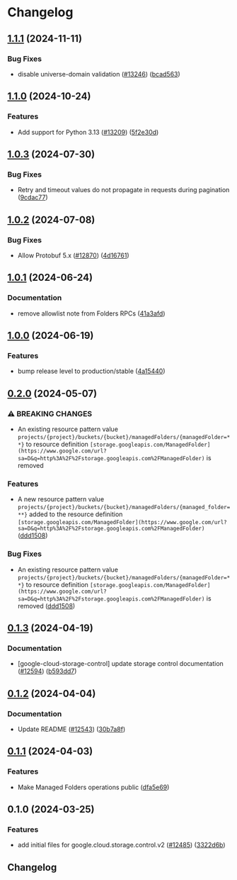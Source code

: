 # Changelog

## [1.1.1](https://github.com/googleapis/google-cloud-python/compare/google-cloud-storage-control-v1.1.0...google-cloud-storage-control-v1.1.1) (2024-11-11)


### Bug Fixes

* disable universe-domain validation  ([#13246](https://github.com/googleapis/google-cloud-python/issues/13246)) ([bcad563](https://github.com/googleapis/google-cloud-python/commit/bcad563acea541bb51f9fbd005f18e9f32e381f0))

## [1.1.0](https://github.com/googleapis/google-cloud-python/compare/google-cloud-storage-control-v1.0.3...google-cloud-storage-control-v1.1.0) (2024-10-24)


### Features

* Add support for Python 3.13 ([#13209](https://github.com/googleapis/google-cloud-python/issues/13209)) ([5f2e30d](https://github.com/googleapis/google-cloud-python/commit/5f2e30d62eea6080f5707ee18755f2bb812ad00b))

## [1.0.3](https://github.com/googleapis/google-cloud-python/compare/google-cloud-storage-control-v1.0.2...google-cloud-storage-control-v1.0.3) (2024-07-30)


### Bug Fixes

* Retry and timeout values do not propagate in requests during pagination ([9cdac77](https://github.com/googleapis/google-cloud-python/commit/9cdac77b20a8c9720aa668639e3ca6d1e759a2de))

## [1.0.2](https://github.com/googleapis/google-cloud-python/compare/google-cloud-storage-control-v1.0.1...google-cloud-storage-control-v1.0.2) (2024-07-08)


### Bug Fixes

* Allow Protobuf 5.x ([#12870](https://github.com/googleapis/google-cloud-python/issues/12870)) ([4d16761](https://github.com/googleapis/google-cloud-python/commit/4d16761640dd8e35410b3219b7d675d7668d2f88))

## [1.0.1](https://github.com/googleapis/google-cloud-python/compare/google-cloud-storage-control-v1.0.0...google-cloud-storage-control-v1.0.1) (2024-06-24)


### Documentation

* remove allowlist note from Folders RPCs ([41a3afd](https://github.com/googleapis/google-cloud-python/commit/41a3afda46a7c3f02bff3f92f15cd49daf92083e))

## [1.0.0](https://github.com/googleapis/google-cloud-python/compare/google-cloud-storage-control-v0.2.0...google-cloud-storage-control-v1.0.0) (2024-06-19)


### Features

* bump release level to production/stable ([4a15440](https://github.com/googleapis/google-cloud-python/commit/4a154403f07321af6ea051fa81b58ee2651de34f))

## [0.2.0](https://github.com/googleapis/google-cloud-python/compare/google-cloud-storage-control-v0.1.3...google-cloud-storage-control-v0.2.0) (2024-05-07)


### ⚠ BREAKING CHANGES

* An existing resource pattern value `projects/{project}/buckets/{bucket}/managedFolders/{managedFolder=**}` to resource definition `[storage.googleapis.com/ManagedFolder](https://www.google.com/url?sa=D&q=http%3A%2F%2Fstorage.googleapis.com%2FManagedFolder)` is removed

### Features

* A new resource pattern value `projects/{project}/buckets/{bucket}/managedFolders/{managed_folder=**}` added to the resource definition `[storage.googleapis.com/ManagedFolder](https://www.google.com/url?sa=D&q=http%3A%2F%2Fstorage.googleapis.com%2FManagedFolder)` ([ddd1508](https://github.com/googleapis/google-cloud-python/commit/ddd15081a5fa9f844ffcafbc0136c1cd32582a39))


### Bug Fixes

* An existing resource pattern value `projects/{project}/buckets/{bucket}/managedFolders/{managedFolder=**}` to resource definition `[storage.googleapis.com/ManagedFolder](https://www.google.com/url?sa=D&q=http%3A%2F%2Fstorage.googleapis.com%2FManagedFolder)` is removed ([ddd1508](https://github.com/googleapis/google-cloud-python/commit/ddd15081a5fa9f844ffcafbc0136c1cd32582a39))

## [0.1.3](https://github.com/googleapis/google-cloud-python/compare/google-cloud-storage-control-v0.1.2...google-cloud-storage-control-v0.1.3) (2024-04-19)


### Documentation

* [google-cloud-storage-control] update storage control documentation ([#12594](https://github.com/googleapis/google-cloud-python/issues/12594)) ([b593dd7](https://github.com/googleapis/google-cloud-python/commit/b593dd73c9a909c5df885324954681836492f837))

## [0.1.2](https://github.com/googleapis/google-cloud-python/compare/google-cloud-storage-control-v0.1.1...google-cloud-storage-control-v0.1.2) (2024-04-04)


### Documentation

* Update README ([#12543](https://github.com/googleapis/google-cloud-python/issues/12543)) ([30b7a8f](https://github.com/googleapis/google-cloud-python/commit/30b7a8f3588ce0535a575739851ee8f8be216f73))

## [0.1.1](https://github.com/googleapis/google-cloud-python/compare/google-cloud-storage-control-v0.1.0...google-cloud-storage-control-v0.1.1) (2024-04-03)


### Features

* Make Managed Folders operations public ([dfa5e69](https://github.com/googleapis/google-cloud-python/commit/dfa5e691c175e45c47b00975572add00fd7f3e28))

## 0.1.0 (2024-03-25)


### Features

* add initial files for google.cloud.storage.control.v2 ([#12485](https://github.com/googleapis/google-cloud-python/issues/12485)) ([3322d6b](https://github.com/googleapis/google-cloud-python/commit/3322d6b60679ad4a0a29d835e2ded0ad14e6ce71))

## Changelog
